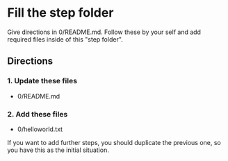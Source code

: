 # Fill the step folder

Give directions in 0/README.md. Follow these by your self and add required files inside of this "step folder".

## Directions

### 1. Update these files
* 0/README.md

### 2. Add these files
* 0/helloworld.txt

If you want to add further steps, you should duplicate the previous one, so you have this as the initial situation.